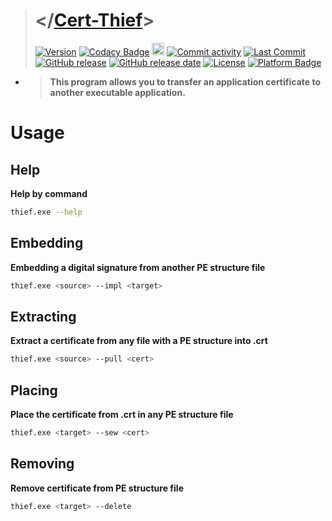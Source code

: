 > # </[Cert-Thief](https://github.com/reslaid/xargs.git)>
> [![Version](https://img.shields.io/badge/version-0.2.3-red.svg)](https://github.com/reslaid/xargs.git) [![Codacy Badge](https://app.codacy.com/project/badge/Grade/59f8c24c9440417782b450854839c284)](https://app.codacy.com/gh/reslaid/cert-thief/dashboard?utm_source=gh&utm_medium=referral&utm_content=&utm_campaign=Badge_grade) <img src="https://skillicons.dev/icons?i=rust" alt="Language: Rust" style="width:20px;height:20px;"> [![Commit activity](https://img.shields.io/github/commit-activity/m/reslaid/cert-thief)](https://github.com/reslaid/cert-thief/commits) [![Last Commit](https://img.shields.io/github/last-commit/reslaid/cert-thief/main)](https://github.com/reslaid/cert-thief/commits) [![GitHub release](https://img.shields.io/github/release/reslaid/cert-thief.svg)](https://github.com/reslaid/cert-thief/releases) [![GitHub release date](https://img.shields.io/github/release-date/reslaid/cert-thief?color=blue)](https://github.com/reslaid/cert-thief/releases) [![License](https://img.shields.io/badge/license-GPL%203.0-blue.svg)](https://github.com/reslaid/cert-thief/blob/main/LICENSE) [![Platform Badge](https://img.shields.io/badge/Windows-0078D6?logo=windows)](https://github.com/reslaid/cert-thief)

- > **This program allows you to transfer an application certificate to another executable application.**

# Usage
## Help
**Help by command**
```bash
thief.exe --help
```

## Embedding
**Embedding a digital signature from another PE structure file**
```bash
thief.exe <source> --impl <target>
```

## Extracting
**Extract a certificate from any file with a PE structure into .crt**
```bash
thief.exe <source> --pull <cert>
```

## Placing
**Place the certificate from .crt in any PE structure file**
```bash
thief.exe <target> --sew <cert>
```

## Removing
**Remove certificate from PE structure file**
```bash
thief.exe <target> --delete
```
